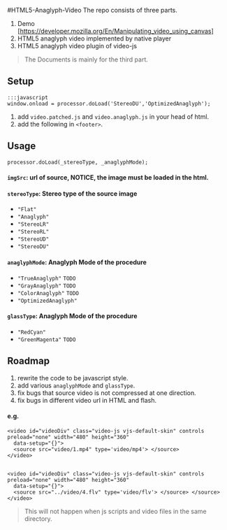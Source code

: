 #HTML5-Anaglyph-Video
The repo consists of three parts.

1. Demo [https://developer.mozilla.org/En/Manipulating_video_using_canvas]
2. HTML5 anaglyph video implemented by native player
3. HTML5 anaglyph video plugin of video-js


> The Documents is mainly for the third part.


## Setup

    :::javascript
    window.onload = processor.doLoad('StereoDU','OptimizedAnaglyph');

1. add `video.patched.js` and `video.anaglyph.js` in your head of html.
2. add the following in `<footer>`.


## Usage

    processor.doLoad(_stereoType, _anaglyphMode);

#### `imgSrc`: url of source, **NOTICE**, the image must be loaded in the html.
#### `stereoType`: Stereo type of the source image
  * `"Flat"`
  * `"Anaglyph"`
  * `"StereoLR"`
  * `"StereoRL"`
  * `"StereoUD"`
  * `"StereoDU"`

#### `anaglyphMode`: Anaglyph Mode of the procedure
  * `"TrueAnaglyph"` `TODO`
  * `"GrayAnaglyph"` `TODO`
  * `"ColorAnaglyph"` `TODO`
  * `"OptimizedAnaglyph"` 

#### `glassType`: Anaglyph Mode of the procedure
  * `"RedCyan"`
  * `"GreenMagenta"` `TODO`

## Roadmap
1. rewrite the code to be javascript style.
2. add various `anaglyphMode` and `glassType`.
3. fix bugs that source video is not compressed at one direction.
4. fix bugs in different video url in HTML and flash.

#### e.g.

    <video id="videoDiv" class="video-js vjs-default-skin" controls preload="none" width="480" height="360"
      data-setup="{}">
      <source src="video/1.mp4" type='video/mp4'> </source> 
    </video>


    <video id="videoDiv" class="video-js vjs-default-skin" controls preload="none" width="480" height="360"
      data-setup="{}">
      <source src="../video/4.flv" type='video/flv'> </source> </source> 
    </video>

> This will not happen when js scripts and video files in the same directory.